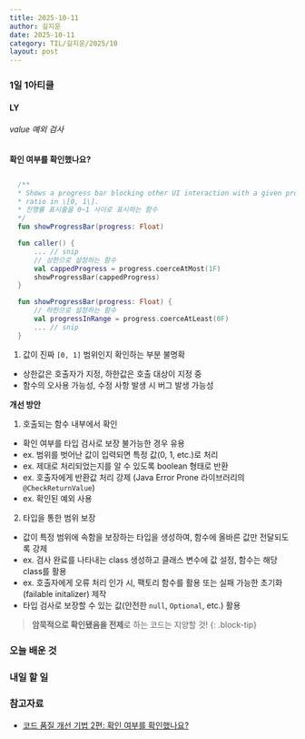 ```yaml
---
title: 2025-10-11
author: 길지운
date: 2025-10-11
category: TIL/길지운/2025/10
layout: post
---
```


### 1일 1아티클
#### LY
###### value 예외 검사
**확인 여부를 확인했나요?**
```kotlin

  /**
  * Shows a progress bar blocking other UI interaction with a given progress
  * ratio in \[0, 1\].
  * 진행률 표시줄을 0~1 사이로 표시하는 함수
  */
  fun showProgressBar(progress: Float)

  fun caller() {
      ... // snip
      // 상한으로 설정하는 함수
      val cappedProgress = progress.coerceAtMost(1F)
      showProgressBar(cappedProgress)
  }

  fun showProgressBar(progress: Float) {
      // 하한으로 설정하는 함수
      val progressInRange = progress.coerceAtLeast(0F)
      ... // snip
  }

```
1. 값이 진짜 `[0, 1]` 범위인지 확인하는 부분 불명확
  - 상한값은 호출자가 지정, 하한값은 호출 대상이 지정 중
  - 함수의 오사용 가능성, 수정 사항 발생 시 버그 발생 가능성
  
**개선 방안**
1. 호출되는 함수 내부에서 확인
  - 확인 여부를 타입 검사로 보장 불가능한 경우 유용
  - ex. 범위를 벗어난 값이 입력되면 특정 값(0, 1, etc.)로 처리
  - ex. 제대로 처리되었는지를 알 수 있도록 boolean 형태로 반환
  - ex. 호출자에게 반환값 처리 강제 (Java Error Prone 라이브러리의 `@CheckReturnValue`)
  - ex. 확인된 예외 사용
2. 타입을 통한 범위 보장
  - 값이 특정 범위에 속함을 보장하는 타입을 생성하여, 함수에 올바른 값만 전달되도록 강제
  - ex. 검사 완료를 나타내는 class 생성하고 클래스 변수에 값 설정, 함수는 해당 class를 활용
  - ex. 호출자에게 오류 처리 인가 시, 팩토리 함수를 활용 또는 실패 가능한 초기화(failable initalizer) 제작
  - 타입 검사로 보장할 수 있는 값(안전한 `null`, `Optional`, etc.) 활용
  
> **암묵적으로 확인됐음을 전제**로 하는 코드는 지양할 것!
{: .block-tip}
  
### 오늘 배운 것
  
### 내일 할 일
  
### 참고자료
- [코드 품질 개선 기법 2편: 확인 여부를 확인했나요?](https://techblog.lycorp.co.jp/ko/techniques-for-improving-code-quality-2)